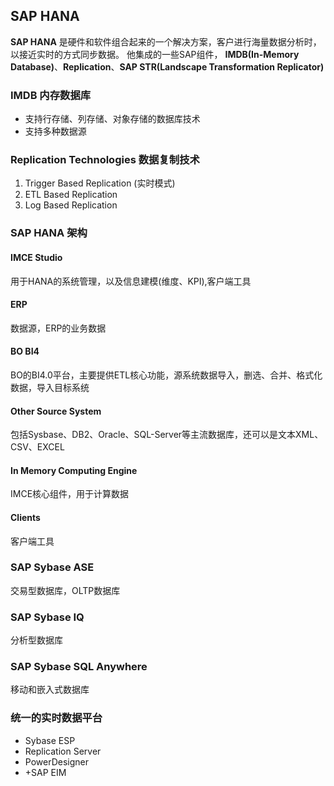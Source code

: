 ## SAP HANA ##

**SAP HANA** 是硬件和软件组合起来的一个解决方案，客户进行海量数据分析时，以接近实时的方式同步数据。
他集成的一些SAP组件， **IMDB(In-Memory Database)**、**Replication**、**SAP STR(Landscape Transformation Replicator)**


### IMDB 内存数据库 ###

- 支持行存储、列存储、对象存储的数据库技术
- 支持多种数据源

### Replication Technologies 数据复制技术 ###

1. Trigger Based Replication (实时模式)
2. ETL Based Replication
3. Log Based Replication

### SAP HANA 架构 ###

#### IMCE Studio
用于HANA的系统管理，以及信息建模(维度、KPI),客户端工具

#### ERP
数据源，ERP的业务数据

#### BO BI4
BO的BI4.0平台，主要提供ETL核心功能，源系统数据导入，删选、合并、格式化数据，导入目标系统

#### Other Source System
包括Sysbase、DB2、Oracle、SQL-Server等主流数据库，还可以是文本XML、CSV、EXCEL

#### In Memory Computing Engine
IMCE核心组件，用于计算数据

#### Clients
客户端工具



### SAP Sybase ASE
交易型数据库，OLTP数据库

### SAP Sybase IQ
分析型数据库

### SAP Sybase SQL Anywhere
移动和嵌入式数据库

### 统一的实时数据平台 
- Sybase ESP
- Replication Server
- PowerDesigner
- +SAP EIM



